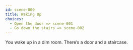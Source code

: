 ```yaml
---
id: scene-000
title: Waking Up
choices:
  - Open the door => scene-001
  - Go down the stairs => scene-002
---
```


You wake up in a dim room. There’s a door and a staircase.